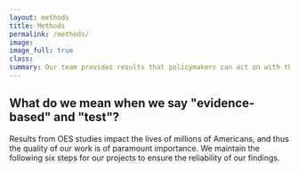 ```yaml
---
layout: methods
title: Methods
permalink: /methods/
image:
image_full: true
class:
summary: Our team provides results that policymakers can act on with the highest degree of confidence.
---
```

## What do we mean when we say "evidence-based" and "test"?

Results from OES studies impact the lives of millions of Americans, and thus the quality of our work is of paramount importance. We maintain the following six steps for our projects to ensure the reliability of our findings. 

